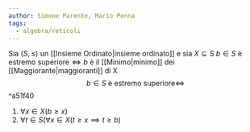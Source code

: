 ```yaml
---
author: Simone Parente, Mario Penna
tags:
  - algebra/reticoli
---
```

Sia $(S, \leq)$ un [[Insieme Ordinato|insieme ordinato]] e sia $X \subseteq S$
$b \in S \text{ è estremo superiore} \iff b$  è il [[Minimo|minimo]] dei [[Maggiorante|maggioranti]] di X
$$b \in S \text{ è estremo superiore} \iff$$ ^a51f40
1. $\forall x \in X (b \geq x)$
2. $\forall t \in S (\forall x \in X (t \geq x \implies t \geq b)$

